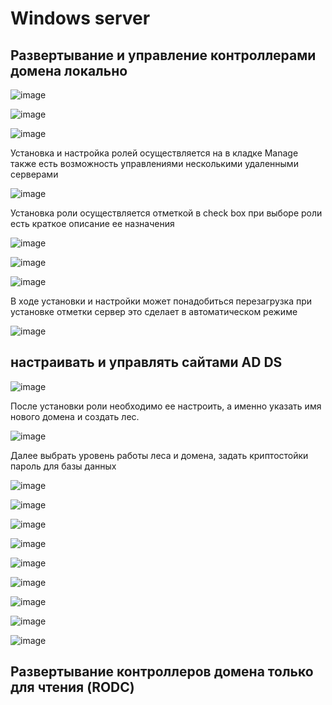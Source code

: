 # Windows server

## Развертывание и управление контроллерами домена локально

![image](https://user-images.githubusercontent.com/79700810/154964932-b68f6a18-e7f1-4fd0-b324-a7a36d5d98a4.png)

![image](https://user-images.githubusercontent.com/79700810/154964957-2ea50603-b7c4-42f9-8da6-f95455292dd2.png)



![image](https://user-images.githubusercontent.com/79700810/154964987-939d9408-08b9-412e-ae77-68ce42cf33da.png)

Установка и настройка ролей осуществляется на в кладке Manage также есть возможность управлениями несколькими удаленными серверами

![image](https://user-images.githubusercontent.com/79700810/154965027-d8eb9355-5b67-4102-94f3-54b0f2c7abe4.png)

Установка роли осуществляется отметкой в check box при выборе роли есть краткое описание ее назначения 

![image](https://user-images.githubusercontent.com/79700810/154965085-a2622606-f2bd-4a8d-a2c2-77284169b627.png)

![image](https://user-images.githubusercontent.com/79700810/154965103-6bd8e207-dd54-4ca7-ad4f-96bd2197b241.png)

![image](https://user-images.githubusercontent.com/79700810/154965133-7425e06f-8225-4583-9fa6-23197fb7b61e.png)

В ходе установки и настройки может понадобиться перезагрузка при установке отметки сервер это сделает в автоматическом режиме 

![image](https://user-images.githubusercontent.com/79700810/154965154-e8f3c1da-fa5f-42a0-a0ae-abd21da5e0e9.png)

## настраивать и управлять сайтами AD DS

![image](https://user-images.githubusercontent.com/79700810/154965381-f6d1cc6c-a081-4a24-b436-1665b48345d1.png)

После установки роли необходимо ее настроить, а именно указать имя нового домена и создать лес.

![image](https://user-images.githubusercontent.com/79700810/154965889-6a087975-c671-406d-a7c8-85a852f95c88.png)

Далее выбрать уровень работы леса и домена, задать криптостойки пароль для базы данных 

![image](https://user-images.githubusercontent.com/79700810/154965994-e47be956-22d8-4999-a1e6-ff677f14955c.png)

![image](https://user-images.githubusercontent.com/79700810/154966018-0073551c-60a0-4e2a-a5dc-3f6dc74009b0.png)

![image](https://user-images.githubusercontent.com/79700810/154966050-7908ae4b-5c31-44bd-a142-232701f74740.png)

![image](https://user-images.githubusercontent.com/79700810/154966074-7b9c7acf-ecbf-4709-be3c-3fcb74df873f.png)

![image](https://user-images.githubusercontent.com/79700810/154966095-df3a4e10-9ddf-4ea7-a3fe-29791a5b788e.png)

![image](https://user-images.githubusercontent.com/79700810/154966151-e787e998-116d-4988-8733-c9f1b8278217.png)

![image](https://user-images.githubusercontent.com/79700810/154967257-2b4e2fb8-4a3c-4e45-9bf5-5b3324565f17.png)

![image](https://user-images.githubusercontent.com/79700810/154967495-feba7c5d-9599-4d06-bdc9-317c0802b268.png)

![image](https://user-images.githubusercontent.com/79700810/154967596-40efebb7-a450-411f-9bd1-66469339bdc7.png)


## Развертывание контроллеров домена только для чтения (RODC)

